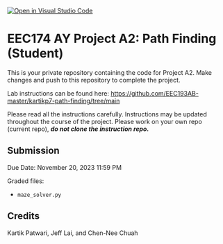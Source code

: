 [![Open in Visual Studio Code](https://classroom.github.com/assets/open-in-vscode-718a45dd9cf7e7f842a935f5ebbe5719a5e09af4491e668f4dbf3b35d5cca122.svg)](https://classroom.github.com/online_ide?assignment_repo_id=12872140&assignment_repo_type=AssignmentRepo)
# EEC174 AY Project A2: Path Finding (Student)

This is your private repository containing the code for Project A2. Make changes and push to this repository to complete the project.

Lab instructions can be found here: https://github.com/EEC193AB-master/kartikp7-path-finding/tree/main

Please read all the instructions carefully. Instructions may be updated throughout the course of the project.
Please work on your own repo (current repo), ***do not clone the instruction repo.***

## Submission

Due Date: November 20, 2023 11:59 PM

Graded files:
- ```maze_solver.py```

## Credits
Kartik Patwari, Jeff Lai, and Chen-Nee Chuah
